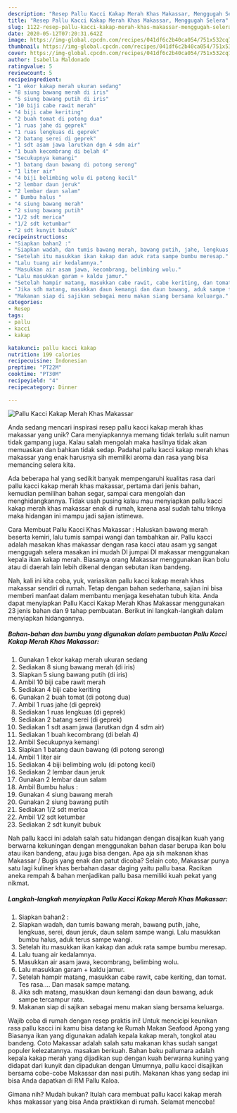 ```yaml
---
description: "Resep Pallu Kacci Kakap Merah Khas Makassar, Menggugah Selera"
title: "Resep Pallu Kacci Kakap Merah Khas Makassar, Menggugah Selera"
slug: 1122-resep-pallu-kacci-kakap-merah-khas-makassar-menggugah-selera
date: 2020-05-12T07:20:31.642Z
image: https://img-global.cpcdn.com/recipes/041df6c2b40ca054/751x532cq70/pallu-kacci-kakap-merah-khas-makassar-foto-resep-utama.jpg
thumbnail: https://img-global.cpcdn.com/recipes/041df6c2b40ca054/751x532cq70/pallu-kacci-kakap-merah-khas-makassar-foto-resep-utama.jpg
cover: https://img-global.cpcdn.com/recipes/041df6c2b40ca054/751x532cq70/pallu-kacci-kakap-merah-khas-makassar-foto-resep-utama.jpg
author: Isabella Maldonado
ratingvalue: 5
reviewcount: 5
recipeingredient:
- "1 ekor kakap merah ukuran sedang"
- "8 siung bawang merah di iris"
- "5 siung bawang putih di iris"
- "10 biji cabe rawit merah"
- "4 biji cabe keriting"
- "2 buah tomat di potong dua"
- "1 ruas jahe di geprek"
- "1 ruas lengkuas di geprek"
- "2 batang serei di geprek"
- "1 sdt asam jawa larutkan dgn 4 sdm air"
- "1 buah kecombrang di belah 4"
- "Secukupnya kemangi"
- "1 batang daun bawang di potong serong"
- "1 liter air"
- "4 biji belimbing wolu di potong kecil"
- "2 lembar daun jeruk"
- "2 lembar daun salam"
- " Bumbu halus "
- "4 siung bawang merah"
- "2 siung bawang putih"
- "1/2 sdt merica"
- "1/2 sdt ketumbar"
- "2 sdt kunyit bubuk"
recipeinstructions:
- "Siapkan bahan2 :"
- "Siapkan wadah, dan tumis bawang merah, bawang putih, jahe, lengkuas, serei, daun jeruk, daun salam sampe wangi. Lalu masukkan bumbu halus, aduk terus sampe wangi."
- "Setelah itu masukkan ikan kakap dan aduk rata sampe bumbu meresap."
- "Lalu tuang air kedalamnya."
- "Masukkan air asam jawa, kecombrang, belimbing wolu."
- "Lalu masukkan garam + kaldu jamur."
- "Setelah hampir matang, masukkan cabe rawit, cabe keriting, dan tomat. Tes rasa.... Dan masak sampe matang."
- "Jika sdh matang, masukkan daun kemangi dan daun bawang, aduk sampe tercampur rata."
- "Makanan siap di sajikan sebagai menu makan siang bersama keluarga."
categories:
- Resep
tags:
- pallu
- kacci
- kakap

katakunci: pallu kacci kakap 
nutrition: 199 calories
recipecuisine: Indonesian
preptime: "PT22M"
cooktime: "PT30M"
recipeyield: "4"
recipecategory: Dinner

---
```



![Pallu Kacci Kakap Merah Khas Makassar](https://img-global.cpcdn.com/recipes/041df6c2b40ca054/751x532cq70/pallu-kacci-kakap-merah-khas-makassar-foto-resep-utama.jpg)

Anda sedang mencari inspirasi resep pallu kacci kakap merah khas makassar yang unik? Cara menyiapkannya memang tidak terlalu sulit namun tidak gampang juga. Kalau salah mengolah maka hasilnya tidak akan memuaskan dan bahkan tidak sedap. Padahal pallu kacci kakap merah khas makassar yang enak harusnya sih memiliki aroma dan rasa yang bisa memancing selera kita.

Ada beberapa hal yang sedikit banyak mempengaruhi kualitas rasa dari pallu kacci kakap merah khas makassar, pertama dari jenis bahan, kemudian pemilihan bahan segar, sampai cara mengolah dan menghidangkannya. Tidak usah pusing kalau mau menyiapkan pallu kacci kakap merah khas makassar enak di rumah, karena asal sudah tahu triknya maka hidangan ini mampu jadi sajian istimewa.

Cara Membuat Pallu Kacci Khas Makassar : Haluskan bawang merah beserta kemiri, lalu tumis sampai wangi dan tambahkan air. Pallu kacci adalah masakan khas makassar dengan rasa kacci atau asam yg sangat menggugah selera masakan ini mudah DI jumpai DI makassar menggunakan kepala ikan kakap merah. Biasanya orang Makassar menggunakan ikan bolu atau di daerah lain lebih dikenal dengan sebutan ikan bandeng.


Nah, kali ini kita coba, yuk, variasikan pallu kacci kakap merah khas makassar sendiri di rumah. Tetap dengan bahan sederhana, sajian ini bisa memberi manfaat dalam membantu menjaga kesehatan tubuh kita. Anda dapat menyiapkan Pallu Kacci Kakap Merah Khas Makassar menggunakan 23 jenis bahan dan 9 tahap pembuatan. Berikut ini langkah-langkah dalam menyiapkan hidangannya.

<!--inarticleads1-->

##### Bahan-bahan dan bumbu yang digunakan dalam pembuatan Pallu Kacci Kakap Merah Khas Makassar:

1. Gunakan 1 ekor kakap merah ukuran sedang
1. Sediakan 8 siung bawang merah (di iris)
1. Siapkan 5 siung bawang putih (di iris)
1. Ambil 10 biji cabe rawit merah
1. Sediakan 4 biji cabe keriting
1. Gunakan 2 buah tomat (di potong dua)
1. Ambil 1 ruas jahe (di geprek)
1. Sediakan 1 ruas lengkuas (di geprek)
1. Sediakan 2 batang serei (di geprek)
1. Sediakan 1 sdt asam jawa (larutkan dgn 4 sdm air)
1. Sediakan 1 buah kecombrang (di belah 4)
1. Ambil Secukupnya kemangi
1. Siapkan 1 batang daun bawang (di potong serong)
1. Ambil 1 liter air
1. Sediakan 4 biji belimbing wolu (di potong kecil)
1. Sediakan 2 lembar daun jeruk
1. Gunakan 2 lembar daun salam
1. Ambil  Bumbu halus :
1. Gunakan 4 siung bawang merah
1. Gunakan 2 siung bawang putih
1. Sediakan 1/2 sdt merica
1. Ambil 1/2 sdt ketumbar
1. Sediakan 2 sdt kunyit bubuk


Nah pallu kacci ini adalah salah satu hidangan dengan disajikan kuah yang berwarna kekuningan dengan menggunakan bahan dasar berupa ikan bolu atau ikan bandeng, atau juga bisa dengan. Apa aja sih makanan khas Makassar / Bugis yang enak dan patut dicoba? Selain coto, Makassar punya satu lagi kuliner khas berbahan dasar daging yaitu pallu basa. Racikan aneka rempah &amp; bahan menjadikan pallu basa memiliki kuah pekat yang nikmat. 

<!--inarticleads2-->

##### Langkah-langkah menyiapkan Pallu Kacci Kakap Merah Khas Makassar:

1. Siapkan bahan2 :
1. Siapkan wadah, dan tumis bawang merah, bawang putih, jahe, lengkuas, serei, daun jeruk, daun salam sampe wangi. Lalu masukkan bumbu halus, aduk terus sampe wangi.
1. Setelah itu masukkan ikan kakap dan aduk rata sampe bumbu meresap.
1. Lalu tuang air kedalamnya.
1. Masukkan air asam jawa, kecombrang, belimbing wolu.
1. Lalu masukkan garam + kaldu jamur.
1. Setelah hampir matang, masukkan cabe rawit, cabe keriting, dan tomat. Tes rasa.... Dan masak sampe matang.
1. Jika sdh matang, masukkan daun kemangi dan daun bawang, aduk sampe tercampur rata.
1. Makanan siap di sajikan sebagai menu makan siang bersama keluarga.


Wajib coba di rumah dengan resep praktis ini! Untuk mencicipi keunikan rasa pallu kacci ini kamu bisa datang ke Rumah Makan Seafood Apong yang Biasanya ikan yang digunakan adalah kepala kakap merah, tongkol atau bandeng. Coto Makassar adalah salah satu makanan khas sudah sangat populer kelezatannya. masakan berkuah. Bahan baku pallumara adalah kepala kakap merah yang dijadikan sup dengan kuah berwarna kuning yang didapat dari kunyit dan dipadukan dengan Umumnya, pallu kacci disajikan bersama cobe-cobe Makassar dan nasi putih. Makanan khas yang sedap ini bisa Anda dapatkan di RM Pallu Kaloa. 

Gimana nih? Mudah bukan? Itulah cara membuat pallu kacci kakap merah khas makassar yang bisa Anda praktikkan di rumah. Selamat mencoba!
